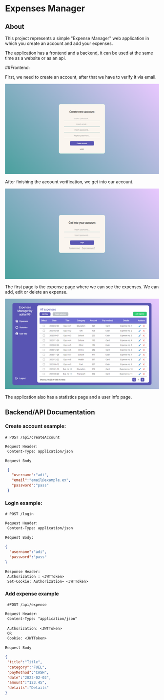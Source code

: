 # Expenses Manager

## About
This project represents a simple "Expense Manager" web application in
which you create an account and add your expenses.

The application has a frontend and a backend, it can be used at the same time
as a website or as an api.

##Frontend:

First, we need to create an account, after that we have to verify it via email.

<img src="./screenshots/ss2.png">

After finishing the account verification, we get into our account.

<img src="./screenshots/ss1.png">

The first page is the expense page where we can see the expenses. We can add, edit
or delete an expense.

<img src="./screenshots/ss4.png">

The application also has a statistics page and a user info page.

## Backend/API Documentation

### Create account example:

`# POST /api/createAccount`
```
Request Header:
 Content-Type: application/json
```
`Request Body`
```json
 {
   "username":"adi",   
   "email":"email@example.ex",
   "password":"pass"
 }
```

### Login example:  

`# POST /login`
```
Request Header:
 Content-Type: application/json
```
`Request Body:`
```json
{
  "username":"adi",   
  "password":"pass"
}
```
```
Response Header:
 Authorization : <JWTToken>
 Set-Cookie: Authorization= <JWTToken>
```

### Add expense example
` #POST /api/expense`  

```
Request Header:
 Content-Type: "application/json"
 
 Authorization: <JWTToken>
 OR
 Cookie: <JWTToken>
```
`Request Body`
```json
{
 "title":"Title",
 "category":"FUEL",
 "payMethod":"CASH",
 "date":"2022-02-02",
 "amount":"123.45",
 "details":"Details"
}
```